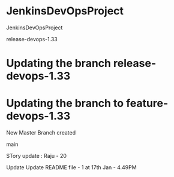 # JenkinsDevOpsProject
JenkinsDevOpsProject





release-devops-1.33

Updating the branch release-devops-1.33
=======
Updating the branch to feature-devops-1.33
=======
New Master Branch created

main


STory update : Raju - 20

Update
Update README file - 1 at 17th Jan - 4.49PM
